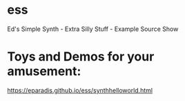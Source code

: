 # ess
Ed's Simple Synth - Extra Silly Stuff - Example Source Show

# Toys and Demos for your amusement:

https://eparadis.github.io/ess/synthhelloworld.html

